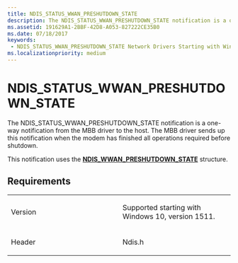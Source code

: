 ```yaml
---
title: NDIS_STATUS_WWAN_PRESHUTDOWN_STATE
description: The NDIS_STATUS_WWAN_PRESHUTDOWN_STATE notification is a one-way notification from the MBB driver to the host.
ms.assetid: 191629A1-2BBF-42D8-A053-827222CE35B0
ms.date: 07/18/2017
keywords:
 - NDIS_STATUS_WWAN_PRESHUTDOWN_STATE Network Drivers Starting with Windows Vista
ms.localizationpriority: medium
---
```


# NDIS\_STATUS\_WWAN\_PRESHUTDOWN\_STATE


The NDIS\_STATUS\_WWAN\_PRESHUTDOWN\_STATE notification is a one-way notification from the MBB driver to the host. The MBB driver sends up this notification when the modem has finished all operations required before shutdown.

This notification uses the [**NDIS\_WWAN\_PRESHUTDOWN\_STATE**](https://docs.microsoft.com/windows-hardware/drivers/ddi/ndiswwan/ns-ndiswwan-_ndis_wwan_preshutdown_state) structure.

Requirements
------------

<table>
<colgroup>
<col width="50%" />
<col width="50%" />
</colgroup>
<tbody>
<tr class="odd">
<td><p>Version</p></td>
<td><p>Supported starting with Windows 10, version 1511.</p></td>
</tr>
<tr class="even">
<td><p>Header</p></td>
<td>Ndis.h</td>
</tr>
</tbody>
</table>

 

 




